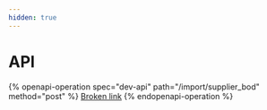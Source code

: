 ```yaml
---
hidden: true
---
```


# API

{% openapi-operation spec="dev-api" path="/import/supplier_bod" method="post" %}
[Broken link](broken-reference)
{% endopenapi-operation %}

